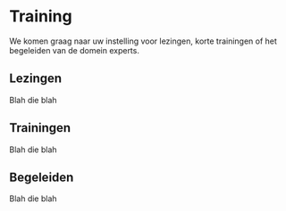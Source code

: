 # Training 
We komen graag naar uw instelling voor lezingen, korte trainingen of het begeleiden van de domein experts. 

## Lezingen 
Blah die blah

## Trainingen 
Blah die blah

## Begeleiden 
Blah die blah
